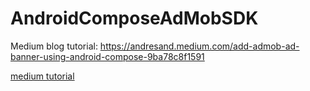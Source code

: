 # AndroidComposeAdMobSDK

Medium blog tutorial: https://andresand.medium.com/add-admob-ad-banner-using-android-compose-9ba78c8f1591

[medium tutorial](https://andresand.medium.com/add-admob-ad-banner-using-android-compose-9ba78c8f1591)